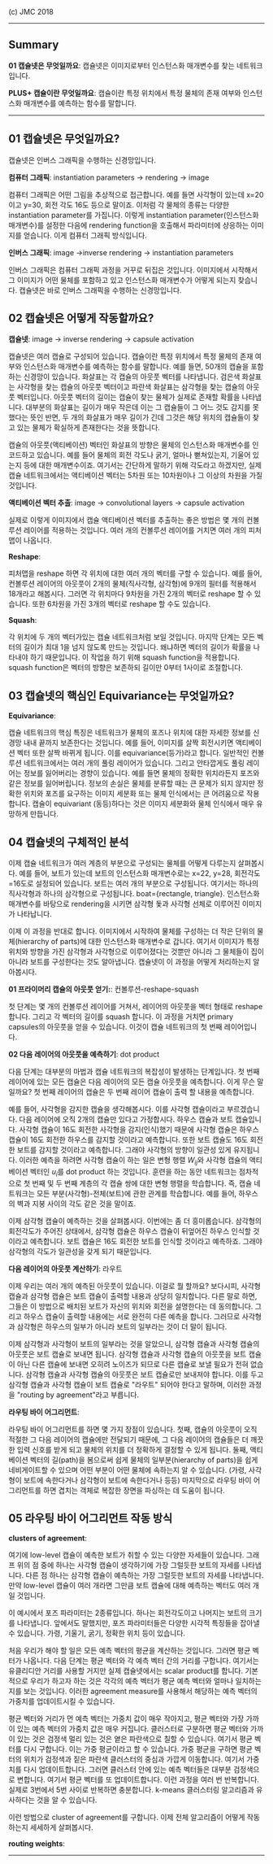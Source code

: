 (c) JMC 2018

---

## Summary

**01 캡슐넷은 무엇일까요**: 캡슐넷은 이미지로부터 인스턴스화 매개변수를 찾는 네트워크입니다.

**PLUS+ 캡슐이란 무엇일까요**: 캡슐이란 특정 위치에서 특정 물체의 존재 여부와 인스턴스화 매개변수를 예측하는 함수를 말합니다.



---

## 01 캡슐넷은 무엇일까요?

캡슐넷은 인버스 그래픽을 수행하는 신경망입니다.

**컴퓨터 그래픽**: instantiation parameters → rendering → image

컴퓨터 그래픽은 어떤 그림을 추상적으로 접근합니다.
예를 들면 사각형이 있는데 x=20이고 y=30, 회전 각도 16도 등으로 말이죠.
이처럼 각 물체의 종류는 다양한 instantiation parameter를 가집니다.
이렇게 instantiation parameter(인스턴스화 매개변수)를 설정한 다음에 rendering function을 호출해서 파라미터에 상응하는 이미지를 얻습니다.
이게 컴퓨터 그래픽 방식입니다.

**인버스 그래픽**: image →inverse rendering → instantiation parameters

인버스 그래픽은 컴퓨터 그래픽 과정을 거꾸로 뒤집은 것입니다.
이미지에서 시작해서 그 이미지가 어떤 물체를 포함하고 있고 인스턴스화 매개변수가 어떻게 되는지 찾습니다.
캡슐넷은 바로 인버스 그래픽을 수행하는 신경망입니다.

## 02 캡슐넷은 어떻게 작동할까요?

**캡슐넷**: image → inverse rendering → capsule activation

캡슐넷은 여러 캡슐로 구성되어 있습니다.
캡슐이란 특정 위치에서 특정 물체의 존재 여부와 인스턴스화 매개변수를 예측하는 함수를 말합니다.
예를 들면, 50개의 캡슐을 포함하는 신경망이 있습니다.
화살표는 각 캡슐의 아웃풋 벡터를 나타냅니다.
검은색 화살표는 사각형을 찾는 캡슐의 아웃풋 벡터이고 파란색 화살표는 삼각형을 찾는 캡슐의 아웃풋 벡터입니다.
아웃풋 벡터의 길이는 캡슐이 찾는 물체가 실제로 존재할 확률을 나타냅니다.
대부분의 화살표는 길이가 매우 작은데 이는 그 캡슐들이 그 어느 것도 감지를 못했다는 뜻인 반면, 두 개의 화살표가 매우 길이가 긴데 그것은 해당 위치의 캡슐들이 찾고 있는 물체가 확실하게 존재한다는 것을 뜻합니다.

캡슐의 아웃풋(액티베이션) 벡터인 화살표의 방향은 물체의 인스턴스화 매개변수를 인코드하고 있습니다.
예를 들어 물체의 회전 각도나 굵기, 얼마나 뻗쳐있는지, 기울어 있는지 등에 대한 매개변수이죠.
여기서는 간단하게 말하기 위해 각도라고 하겠지만, 실제 캡슐 네트워크에서는 액티베이션 벡터는 5차원 또는 10차원이나 그 이상의 차원을 가질 것입니다.

**액티베이션 벡터 추출**: image → convolutional layers → capsule activation

실제로 이렇게 이미지에서 캡슐 액티베이션 벡터를 추출하는 좋은 방법은 몇 개의 컨볼루션 레이어를 적용하는 것입니다.
여러 개의 컨볼루션 레이어를 거치면 여러 개의 피처맵이 나옵니다.

**Reshape**:

피처맵을 reshape 하면 각 위치에 대한 여러 개의 벡터를 구할 수 있습니다.
예를 들어, 컨볼루션 레이어의 아웃풋이 2개의 물체(직사각형, 삼각형)에 9개의 필터를 적용해서 18개라고 해봅시다.
그러면 각 위치마다 9차원을 가진 2개의 벡터로 reshape 할 수 있습니다.
또한 6차원을 가진 3개의 벡터로 reshape 할 수도 있습니다.

**Squash**:

각 위치에 두 개의 벡터가있는 캡슐 네트워크처럼 보일 것입니다.
마지막 단계는 모든 벡터의 길이가 최대 1을 넘지 않도록 만드는 것입니다.
왜냐하면 벡터의 길이가 확률을 나타내야 하기 때문입니다.
이 작업을 하기 위해 squash function을 적용합니다.
squash function은 벡터의 방향은 보존하되 길이만 0부터 1사이로 조절합니다.

## 03 캡슐넷의 핵심인 Equivariance는 무엇일까요?

**Equivariance**:

캡슐 네트워크의 핵심 특징은 네트워크가 물체의 포즈나 위치에 대한 자세한 정보를 신경망 내내 끝까지 보존한다는 것입니다.
예를 들어, 이미지를 살짝 회전시키면 액티베이션 벡터 또한 살짝 바뀌게 됩니다.
이를 equivariance(등가)라고 합니다.
일반적인 컨볼루션 네트워크에서는 여러 개의 풀링 레이어가 있습니다.
그리고 안타깝게도 풀링 레이어는 정보를 잃어버리는 경향이 있습니다.
예를 들면 물체의 정확한 위치라든지 포즈와 같은 정보를 잃어버립니다.
정보의 손실은 물체를 분류할 때는 큰 문제가 되지 않지만 정확한 위치와 포즈를 요구하는 이미지 세분화 또는 물체 인식에서는 큰 어려움으로 작용합니다.
캡슐이 equivariant (동등)하다는 것은 이미지 세분화와 물체 인식에서 매우 유망하게 만듭니다.

## 04 캡슐넷의 구체적인 분석

이제 캡슐 네트워크가 여러 계층의 부분으로 구성되는 물체를 어떻게 다루는지 살펴봅시다.
예를 들어, 보트가 있는데 보트의 인스턴스화 매개변수로는 x=22, y=28, 회전각도=16도로 설정되어 있습니다.
보트는 여러 개의 부분으로 구성됩니다.
여기서는 하나의 직사각형과 하나의 삼각형으로 구성됩니다.
boat={rectangle, triangle}.
인스턴스화 매개변수를 바탕으로 rendering을 시키면 삼각형 돛과 사각형 선체로 이루어진 이미지가 나타납니다.

이제 이 과정을 반대로 합니다.
이미지에서 시작하여 물체를 구성하는 더 작은 단위의 물체(hierarchy of parts)에 대한 인스턴스화 매개변수로 갑니다.
여기서 이미지가 특정 위치와 방향을 가진 삼각형과 사각형으로 이루어졌다는 것뿐만 아니라 그 물체들이 집이 아니라 보트를 구성한다는 것도 알아냅니다.
캡슐넷이 이 과정을 어떻게 처리하는지 알아봅시다.

**01 프라이머리 캡슐의 아웃풋 얻기:**: 컨볼루션-reshape-squash

첫 단계는 몇 개의 컨볼루션 레이어를 거쳐서, 레이어의 아웃풋을 벡터 형태로 reshape합니다.
그리고 각 벡터의 길이를 squash 합니다.
이 과정을 거치면 primary capsules의 아웃풋을 얻을 수 있습니다.
이것이 캡슐 네트워크의 첫 번째 레이어입니다.

**02 다음 레이어의 아웃풋을 예측하기**: dot product

다음 단계는 대부분의 마법과 캡슐 네트워크의 복잡성이 발생하는 단계입니다.
첫 번째 레이어에 있는 모든 캡슐은 다음 레이어의 모든 캡슐 아웃풋을 예측합니다.
이게 무슨 말일까요?
첫 번째 레이어의 캡슐은 두 번째 레이어 캡슐이 출력 할 내용을 예측합니다.

예를 들어, 사각형을 감지한 캡슐을 생각해봅시다.
이를 사각형 캡슐이라고 부르겠습니다.
다음 레이어에 오직 2개의 캡슐만 있다고 가정합시다.
하우스 캡슐과 보트 캡슐입니다.
사각형 캡슐이 16도 회전한 사각형을 감지(인식)했기 때문에 사각형 캡슐은 하우스 캡슐이 16도 회전한 하우스를 감지할 것이라고 예측합니다.
또한 보트 캡슐도 16도 회전한 보트를 감지할 것이라고 예측합니다.
그래야 사각형의 방향이 일관성 있게 유지됩니다.
이러한 예측을 하려면 사각형 캡슐이 하는 일은 변형 행렬 $W_{ij}$와 사각형 캡슐의 액티베이션 벡터인 $u_{i}$를 dot product 하는 것입니다.
훈련을 하는 동안 네트워크는 점차적으로 첫 번째 및 두 번째 계층의 각 캡슐 쌍에 대한 변형 행렬을 학습합니다.
즉, 캡슐 네트워크는 모든 부분(사각형)-전체(보트)에 관한 관계를 학습합니다.
예를 들어, 하우스의 벽과 지붕 사이의 각도 같은 것을 말이죠.

이제 삼각형 캡슐이 예측하는 것을 살펴봅시다.
이번에는 좀 더 흥미롭습니다.
삼각형의 회전각도가 주어진 상태에서, 삼각형 캡슐은 하우스 캡슐이 뒤엎어진 하우스 인식할 것이라고 예측합니다.
보트 캡슐은 16도 회전한 보트를 인식할 것이라고 예측하죠.
그래야 삼각형의 각도가 일관성을 갖게 되기 때문입니다.

**다음 레이어의 아웃풋 계산하기**: 라우트

이제 우리는 여러 개의 예측된 아웃풋이 있습니다.
이걸로 뭘 할까요?
보다시피, 사각형 캡슐과 삼각형 캡슐은 보트 캡슐이 출력할 내용과 상당히 일치합니다.
다른 말로 하면, 그들은 이 방법으로 배치된 보트가 자신의 위치와 회전을 설명한다는 데 동의합니다.
그리고 하우스 캡슐이 출력할 내용에는 서로 완전히 다른 예측을 합니다.
그러므로 사각형과 삼각형은 하우스의 일부가 아니라 보트의 일부라는 것이 더 말이 됩니다.

이제 삼각형과 사각형이 보트의 일부라는 것을 알았으니, 삼각형 캡슐과 사각형 캡슐의 아웃풋은 보트 캡슐로 보내면 됩니다.
삼각형 캡슐과 사각형 캡슐의 아웃풋을 보트 캡슐이 아닌 다른 캡슐에 보내면 오히려 노이즈가 되므로 다른 캡슐로 보낼 필요가 전혀 없습니다.
삼각형 캡슐과 사각형 캡슐의 아웃풋은 보트 캡슐로만 보내져야 합니다.
이를 두고 삼각형 캡슐과 사각형 캡슐이 보트 캡슐로 "라우트" 되어야 한다고 말하며, 이러한 과정을 "routing by agreement"라고 부릅니다.

**라우팅 바이 어그리먼트**:

라우팅 바이 어그리먼트를 하면 몇 가지 장점이 있습니다.
첫째, 캡슐의 아웃풋이 오직 적절한 그 다음 레이어의 캡슐에만 전달되기 때문에, 그 다음 레이어의 캡슐들은 더 깨끗한 입력 신호를 받게 되고 물체의 위치를 더 정확하게 결정할 수 있게 됩니다.
둘째, 액티베이션 벡터의 길(path)을 봄으로써 쉽게 물체의 일부분(hierarchy of parts)을 쉽게 네비게이트할 수 있으며 어떤 부분이 어떤 물체에 속하는지 알 수 있습니다.
(가령, 사각형이 보트에 속한다거나 삼각형이 보트에 속한다거나 등등)
마지막으로 라우팅 바이 어그리먼트를 하면 겹치는 객체로 복잡한 장면을 파싱하는 데 도움이 됩니다.

## 05 라우팅 바이 어그리먼트 작동 방식

**clusters of agreement**:

여기에 low-level 캡슐이 예측한 보트가 취할 수 있는 다양한 자세들이 있습니다.
그래프 위의 점 중에 하나는 사각형 캡슐이 생각하기에 가장 그럴듯한 보트의 자세를 나타냅니다.
다른 점 하나는 삼각형 캡슐이 예측하는 가장 그럴듯한 보트의 자세를 나타냅니다.
만약 low-level 캡슐이 여러 개라면 그만큼 보트 캡슐에 대해 예측하는 벡터도 여러 개일 것입니다.

이 예시에서 포즈 파라미터는 2종류입니다.
하나는 회전각도이고 나머지는 보트의 크기를 나타냅니다.
앞에서도 말했지만, 포즈 파라미터들은 다양한 시각적 특징들을 잡아낼 수 있습니다.
가령, 기울기, 굵기, 정확한 위치 등이 있습니다.

처음 우리가 해야 할 일은 모든 예측 벡터의 평균을 계산하는 것입니다.
그러면 평균 벡터가 나옵니다.
다음 단계는 평균 벡터와 각 예측 벡터 간의 거리를 구합니다.
여기서는 유클리디안 거리를 사용할 거지만 실제 캡슐넷에서는 scalar product를 합니다.
기본적으로 우리가 하고자 하는 것은 각각의 예측 벡터가 평균 예측 벡터와 얼마나 일치하는지를 보는 것입니다.
이러한 agreement measure를 사용해서 해당하는 예측 벡터의 가중치를 업데이트시킬 수 있습니다.

평균 벡터와 거리가 먼 예측 벡터는 가중치 값이 매우 작아지고, 평균 벡터와 가장 가까이 있는 예측 벡터의 가중치 값은 매우 커집니다.
클러스터로 구분하면 평균 벡터와 가까이 있는 것은 검정색 멀리 있는 것은 옅은 파란색으로 칠할 수 있습니다.
여기서 평균 벡터를 다시 구합니다.
이는 가중 평균이라고 할 수 있습니다.
가중 평균을 구하면 평균 벡터의 위치가 검정색과 짙은 파란색 클러스터의 중심과 가깝게 이동합니다.
여기서 가중치를 다시 업데이트합니다.
그러면 클러스터 안에 있는 예측 벡터들은 대부분 검정색으로 변합니다.
여기서 평균 벡터를 또 업데이트합니다.
이런 과정을 여러 번 반복합니다.
실제로 3번에서 5번 사이로 반복하면 충분합니다.
k-means 클러스터링 알고리즘과 유사하다는 것을 알 수 있습니다.

이런 방법으로 cluster of agreement를 구합니다.
이제 전체 알고리즘이 어떻게 작동하는지 세세하게 살펴봅시다.

**routing weights**:

















---
